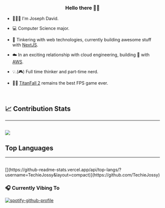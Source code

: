 ### <div align="center">Hello there 👋🏽</div>  
  

- 🙎🏽‍♂️ I'm Joseph David.  
  
- 💻 Computer Science major.  

- 🧪 Tinkering with web technologies, currently building awesome stuff with [NextJS](https://nextjs.org/).  

- ☁️ In an exciting relationship with cloud engineering, building 💩 with [AWS](https://aws.amazon.com/).  

- 💡.(🎮) Full time thinker and part-time nerd.  

- 🤖🦾 [TitanFall 2](https://www.ea.com/en-gb/games/titanfall/titanfall-2) remains the best FPS game ever.  

<br/>


## 📈 Contribution Stats
<hr/>
<br/>
<img src="https://github-readme-stats.vercel.app/api?username=techiejossy&show_icons=true&count_private=true&hide_border=true&theme=radical" /> 


## Top Languages
<hr/>
<br/>
[](https://github-readme-stats.vercel.app/api/top-langs/?username=TechieJossy&layout=compact)](https://github.com/TechieJossy)


### 🎧 Currently Vibing To
[![spotify-github-profile](https://spotify-github-profile.vercel.app/api/view?uid=1l3k7yrdl4db79q1vxzjyz6au&cover_image=true&theme=natemoo-re&bar_color=53b14f&bar_color_cover=false)](https://open.spotify.com/user/1l3k7yrdl4db79q1vxzjyz6au)


